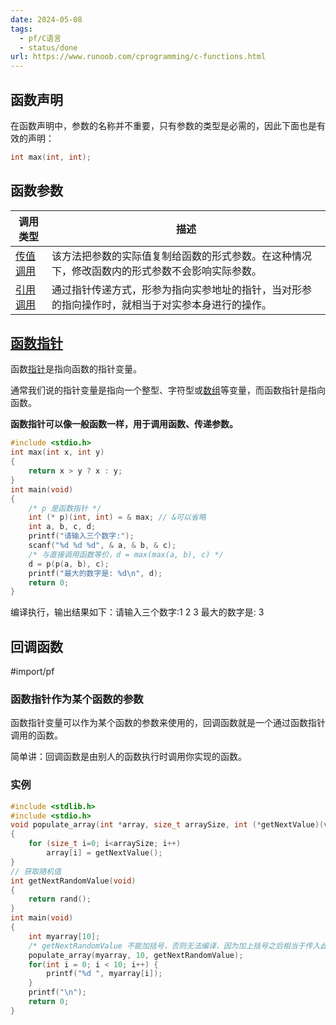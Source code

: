 ```yaml
---
date: 2024-05-08
tags:
  - pf/C语言
  - status/done
url: https://www.runoob.com/cprogramming/c-functions.html
---
```

## 函数声明

在函数声明中，参数的名称并不重要，只有参数的类型是必需的，因此下面也是有效的声明：

```c
int max(int, int);
```

## 函数参数

|调用类型|描述|
|---|---|
|[传值调用](https://www.runoob.com/cprogramming/c-function-call-by-value.html "C 中传值方式调用函数")|该方法把参数的实际值复制给函数的形式参数。在这种情况下，修改函数内的形式参数不会影响实际参数。|
|[引用调用](https://www.runoob.com/cprogramming/c-function-call-by-pointer.html "C 中引用方式调用函数")|通过指针传递方式，形参为指向实参地址的指针，当对形参的指向操作时，就相当于对实参本身进行的操作。|

## [函数](函数.md)[指针](指针.md)

函数[指针](指针.md)是指向函数的指针变量。

通常我们说的指针变量是指向一个整型、字符型或[数组](数组.md)等变量，而函数指针是指向函数。

**函数指针可以像一般函数一样，用于调用函数、传递参数。**

```c
#include <stdio.h>
int max(int x, int y)
{
    return x > y ? x : y;
}
int main(void)
{
    /* p 是函数指针 */
    int (* p)(int, int) = & max; // &可以省略
    int a, b, c, d;
    printf("请输入三个数字:");
    scanf("%d %d %d", & a, & b, & c);
    /* 与直接调用函数等价，d = max(max(a, b), c) */
    d = p(p(a, b), c); 
    printf("最大的数字是: %d\n", d);
    return 0;
}
```

编译执行，输出结果如下：请输入三个数字:1 2 3    最大的数字是: 3

## 回调函数

#import/pf

### 函数指针作为某个函数的参数

函数指针变量可以作为某个函数的参数来使用的，回调函数就是一个通过函数指针调用的函数。

简单讲：回调函数是由别人的函数执行时调用你实现的函数。

### 实例

```c
#include <stdlib.h>  
#include <stdio.h>
void populate_array(int *array, size_t arraySize, int (*getNextValue)(void))
{
    for (size_t i=0; i<arraySize; i++)
        array[i] = getNextValue();
}
// 获取随机值
int getNextRandomValue(void)
{
    return rand();
}
int main(void)
{
    int myarray[10];
    /* getNextRandomValue 不能加括号，否则无法编译，因为加上括号之后相当于传入此参数时传入了 int , 而不是函数指针*/
    populate_array(myarray, 10, getNextRandomValue);
    for(int i = 0; i < 10; i++) {
        printf("%d ", myarray[i]);
    }
    printf("\n");
    return 0;
}
```
